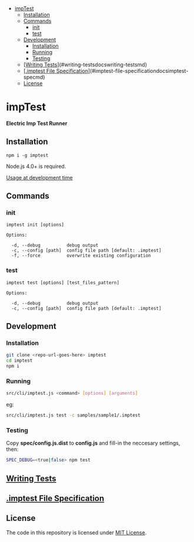 <!-- START doctoc generated TOC please keep comment here to allow auto update -->
<!-- DON'T EDIT THIS SECTION, INSTEAD RE-RUN doctoc TO UPDATE -->


- [impTest](#imptest)
  - [Installation](#installation)
  - [Commands](#commands)
    - [init](#init)
    - [test](#test)
  - [Development](#development)
    - [Installation](#installation-1)
    - [Running](#running)
    - [Testing](#testing)
  - [[Writing Tests](docs/writing-tests.md)](#writing-testsdocswriting-testsmd)
  - [[.imptest File Specification](docs/imptest-spec.md)](#imptest-file-specificationdocsimptest-specmd)
  - [License](#license)

<!-- END doctoc generated TOC please keep comment here to allow auto update -->

# impTest

**Electric Imp Test Runner**

## Installation

`npm i -g imptest`

Node.js 4.0+ is required.

[Usage at development time](#running) 

## Commands

### init

```
imptest init [options]

Options:

  -d, --debug          debug output
  -c, --config [path]  config file path [default: .imptest]
  -f, --force          overwrite existing configuration
```

### test

```
imptest test [options] [test_files_pattern]

Options:

  -d, --debug          debug output
  -c, --config [path]  config file path [default: .imptest]
```

## Development

### Installation

```bash
git clone <repo-url-goes-here> imptest
cd imptest
npm i
```

### Running

```bash
src/cli/imptest.js <command> [options] [arguments]
```

eg:

```bash
src/cli/imptest.js test -c samples/sample1/.imptest
```

### Testing

Copy __spec/config.js.dist__ to __config.js__ and fill-in the neccesary settings, then:

```bash
SPEC_DEBUG=<true|false> npm test
```

## [Writing Tests](docs/writing-tests.md)

## [.imptest File Specification](docs/imptest-spec.md)

## License

The code in this repository is licensed under [MIT License](https://github.com/electricimp/serializer/tree/master/LICENSE).
